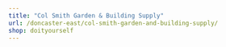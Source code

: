 ```yaml
---
title: "Col Smith Garden & Building Supply"
url: /doncaster-east/col-smith-garden-and-building-supply/
shop: doityourself
---
```

